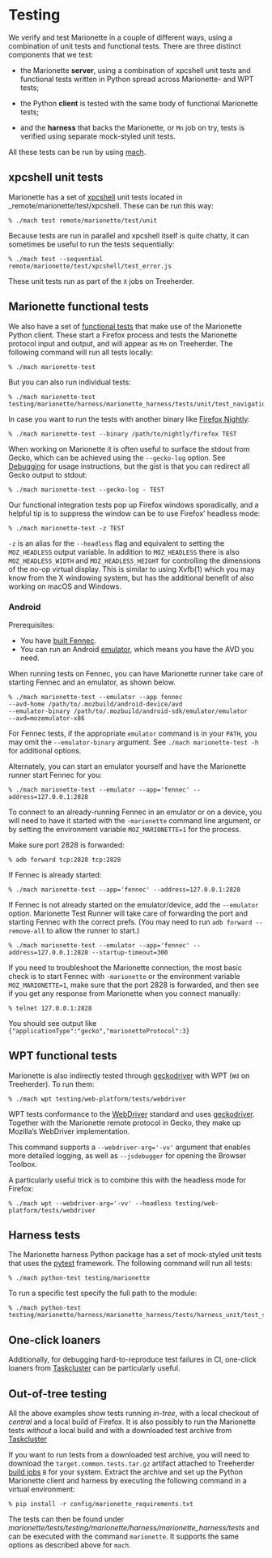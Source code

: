 Testing
=======

We verify and test Marionette in a couple of different ways, using
a combination of unit tests and functional tests.  There are three
distinct components that we test:

  - the Marionette **server**, using a combination of xpcshell
    unit tests and functional tests written in Python spread across
    Marionette- and WPT tests;

  - the Python **client** is tested with the same body of functional
    Marionette tests;

  - and the **harness** that backs the Marionette, or `Mn` job on
    try, tests is verified using separate mock-styled unit tests.

All these tests can be run by using [mach].

[mach]: https://developer.mozilla.org/en-US/docs/Mozilla/Developer_guide/mach

xpcshell unit tests
-------------------

Marionette has a set of [xpcshell] unit tests located in
_remote/marionette/test/xpcshell.  These can be run this way:

	% ./mach test remote/marionette/test/unit

Because tests are run in parallel and xpcshell itself is quite
chatty, it can sometimes be useful to run the tests sequentially:

	% ./mach test --sequential remote/marionette/test/xpcshell/test_error.js

These unit tests run as part of the `X` jobs on Treeherder.

[xpcshell]: https://developer.mozilla.org/en-US/docs/Mozilla/QA/Writing_xpcshell-based_unit_tests


Marionette functional tests
---------------------------

We also have a set of [functional tests] that make use of the Marionette
Python client.  These start a Firefox process and tests the Marionette
protocol input and output, and will appear as `Mn` on Treeherder.
The following command will run all tests locally:

	% ./mach marionette-test

But you can also run individual tests:

	% ./mach marionette-test testing/marionette/harness/marionette_harness/tests/unit/test_navigation.py

In case you want to run the tests with another binary like [Firefox Nightly]:

	% ./mach marionette-test --binary /path/to/nightly/firefox TEST

When working on Marionette it is often useful to surface the stdout
from Gecko, which can be achieved using the `--gecko-log` option.
See [Debugging](Debugging.md) for usage instructions, but the gist is that
you can redirect all Gecko output to stdout:

    % ./mach marionette-test --gecko-log - TEST

Our functional integration tests pop up Firefox windows sporadically,
and a helpful tip is to suppress the window can be to use Firefox’
headless mode:

    % ./mach marionette-test -z TEST

`-z` is an alias for the `--headless` flag and equivalent to setting
the `MOZ_HEADLESS` output variable.  In addition to `MOZ_HEADLESS`
there is also `MOZ_HEADLESS_WIDTH` and `MOZ_HEADLESS_HEIGHT` for
controlling the dimensions of the no-op virtual display.  This is
similar to using Xvfb(1) which you may know from the X windowing system,
but has the additional benefit of also working on macOS and Windows.

[functional tests]: PythonTests.md
[Firefox Nightly]: https://nightly.mozilla.org/


### Android

Prerequisites:

*   You have [built Fennec](https://developer.mozilla.org/en-US/docs/Mozilla/Developer_guide/Build_Instructions/Simple_Firefox_for_Android_build).
*   You can run an Android [emulator](https://wiki.mozilla.org/Mobile/Fennec/Android/Testing#Running_tests_on_the_Android_emulator),
    which means you have the AVD you need.

When running tests on Fennec, you can have Marionette runner take care of
starting Fennec and an emulator, as shown below.

	% ./mach marionette-test --emulator --app fennec
    --avd-home /path/to/.mozbuild/android-device/avd
    --emulator-binary /path/to/.mozbuild/android-sdk/emulator/emulator
    --avd=mozemulator-x86

For Fennec tests, if the appropriate `emulator` command is in your `PATH`, you may omit the `--emulator-binary` argument.  See `./mach marionette-test -h`
for additional options.

Alternately, you can start an emulator yourself and have the Marionette runner
start Fennec for you:

    % ./mach marionette-test --emulator --app='fennec' --address=127.0.0.1:2828

To connect to an already-running Fennec in an emulator or on a device,
you will need to have it started with the `-marionette` command line argument,
or by setting the environment variable `MOZ_MARIONETTE=1` for the process.

Make sure port 2828 is forwarded:

	% adb forward tcp:2828 tcp:2828

If Fennec is already started:

    % ./mach marionette-test --app='fennec' --address=127.0.0.1:2828

If Fennec is not already started on the emulator/device, add the `--emulator`
option. Marionette Test Runner will take care of forwarding the port and
starting Fennec with the correct prefs. (You may need to run
`adb forward --remove-all` to allow the runner to start.)

    % ./mach marionette-test --emulator --app='fennec' --address=127.0.0.1:2828 --startup-timeout=300

If you need to troubleshoot the Marionette connection, the most basic check is
to start Fennec with `-marionette` or the environment variable `MOZ_MARIONETTE=1`,
make sure that the port 2828 is forwarded, and then see if you get any response from
Marionette when you connect manually:

    % telnet 127.0.0.1:2828

You should see output like `{"applicationType":"gecko","marionetteProtocol":3}`

[geckodriver]: /testing/geckodriver/index.rst


WPT functional tests
--------------------

Marionette is also indirectly tested through [geckodriver] with WPT
(`Wd` on Treeherder).  To run them:

	% ./mach wpt testing/web-platform/tests/webdriver

WPT tests conformance to the [WebDriver] standard and uses
[geckodriver].  Together with the Marionette remote protocol in
Gecko, they make up Mozilla’s WebDriver implementation.

This command supports a `--webdriver-arg='-vv'` argument that
enables more detailed logging, as well as `--jsdebugger` for opening
the Browser Toolbox.

A particularly useful trick is to combine this with the headless
mode for Firefox:

	% ./mach wpt --webdriver-arg='-vv' --headless testing/web-platform/tests/webdriver

[WebDriver]: https://w3c.github.io/webdriver/


Harness tests
-------------

The Marionette harness Python package has a set of mock-styled unit
tests that uses the [pytest] framework.  The following command will
run all tests:

	% ./mach python-test testing/marionette

To run a specific test specify the full path to the module:

	% ./mach python-test testing/marionette/harness/marionette_harness/tests/harness_unit/test_serve.py

[pytest]: https://docs.pytest.org/en/latest/


One-click loaners
-----------------

Additionally, for debugging hard-to-reproduce test failures in CI,
one-click loaners from [Taskcluster](Taskcluster.md) can be particularly useful.


Out-of-tree testing
-------------------

All the above examples show tests running _in-tree_, with a local
checkout of _central_ and a local build of Firefox.  It is also
possibly to run the Marionette tests _without_ a local build and
with a downloaded test archive from [Taskcluster](Taskcluster.md)

If you want to run tests from a downloaded test archive, you will
need to download the `target.common.tests.tar.gz` artifact attached to
Treeherder [build jobs] `B` for your system.  Extract the archive
and set up the Python Marionette client and harness by executing
the following command in a virtual environment:

	% pip install -r config/marionette_requirements.txt

The tests can then be found under
_marionette/tests/testing/marionette/harness/marionette_harness/tests_
and can be executed with the command `marionette`.  It supports
the same options as described above for `mach`.

[build jobs]: https://treeherder.mozilla.org/#/jobs?repo=mozilla-central&filter-searchStr=build
